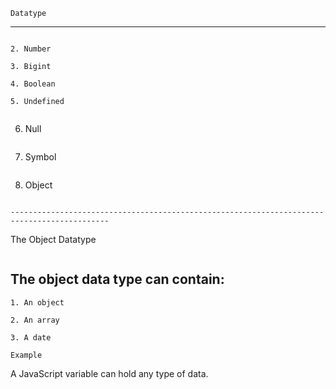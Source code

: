 
```
Datatype
```
___________________________________________________________________________________________________


``` 1. String
```

```
2. Number
```

```
3. Bigint
```

```
4. Boolean
```

```
5. Undefined


```
6. Null
```

```
7. Symbol
```

```
8. Object
```

--------------------------------------------------------------------------------------------
```
The Object Datatype
```

```
The object data type can contain:
--------------------------------------------------------------------------------------------



```
1. An object
```

```
2. An array
```


```
3. A date
```

```
Example
```
A JavaScript variable can hold any type of data.

```


